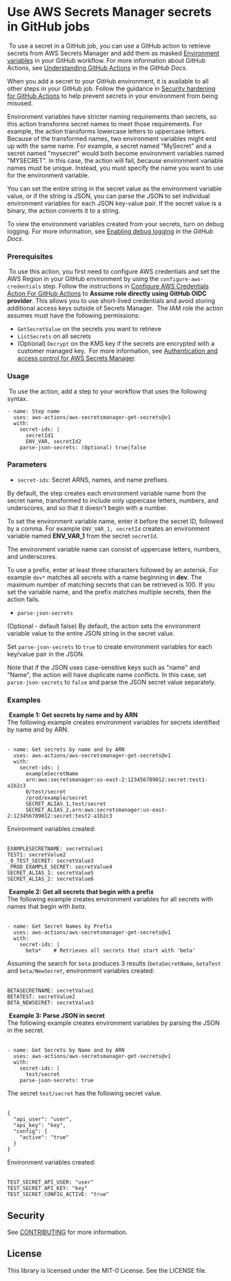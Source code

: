# Use AWS Secrets Manager secrets in GitHub jobs
​
To use a secret in a GitHub job, you can use a GitHub action to retrieve secrets from AWS Secrets Manager and add them as masked [Environment variables](https://docs.github.com/en/actions/learn-github-actions/environment-variables) in your GitHub workflow. For more information about GitHub Actions, see [Understanding GitHub Actions](https://docs.github.com/en/actions/learn-github-actions/understanding-github-actions) in the *GitHub Docs*.
​

When you add a secret to your GitHub environment, it is available to all other steps in your GitHub job. Follow the guidance in [Security hardening for GitHub Actions](https://docs.github.com/en/actions/security-guides/security-hardening-for-github-actions) to help prevent secrets in your environment from being misused.
​

Environment variables have stricter naming requirements than secrets, so this action transforms secret names to meet those requirements. For example, the action transforms lowercase letters to uppercase letters. Because of the transformed names, two environment variables might end up with the same name. For example, a secret named "MySecret" and a secret named "mysecret" would both become environment variables named "MYSECRET". In this case, the action will fail, because environment variable names must be unique. Instead, you must specify the name you want to use for the environment variable.
​

You can set the entire string in the secret value as the environment variable value, or if the string is JSON, you can parse the JSON to set individual environment variables for each JSON key-value pair. If the secret value is a binary, the action converts it to a string.
​

To view the environment variables created from your secrets, turn on debug logging. For more information, see [Enabling debug logging](https://docs.github.com/en/actions/monitoring-and-troubleshooting-workflows/enabling-debug-logging) in the *GitHub Docs*.
​
​
### Prerequisites
​
To use this action, you first need to configure AWS credentials and set the AWS Region in your GitHub environment by using the `configure-aws-credentials` step. Follow the instructions in [Configure AWS Credentials Action For GitHub Actions](https://github.com/aws-actions/configure-aws-credentials) to **Assume role directly using GitHub OIDC provider**. This allows you to use short-lived credentials and avoid storing additional access keys outside of Secrets Manager.
​
The IAM role the action assumes must have the following permissions:
+ `GetSecretValue` on the secrets you want to retrieve
+ `ListSecrets` on all secrets
+ (Optional) `Decrypt` on the KMS key if the secrets are encrypted with a customer managed key.
​
For more information, see [Authentication and access control for AWS Secrets Manager](https://docs.aws.amazon.com/secretsmanager/latest/userguide/auth-and-access.html).
​
### Usage
​
To use the action, add a step to your workflow that uses the following syntax.
​
```
- name: Step name
  uses: aws-actions/aws-secretsmanager-get-secrets@v1
  with:
    secret-ids: |
      secretId1
      ENV_VAR, secretId2
    parse-json-secrets: (Optional) true|false
```

### Parameters
- `secret-ids`: Secret ARNS, names, and name prefixes. 

By default, the step creates each environment variable name from the secret name, transformed to include only uppercase letters, numbers, and underscores, and so that it doesn't begin with a number. 

To set the environment variable name, enter it before the secret ID, followed by a comma. For example `ENV_VAR_1, secretId` creates an environment variable named **ENV_VAR_1** from the secret `secretId`. 

The environment variable name can consist of uppercase letters, numbers, and underscores.  

To use a prefix, enter at least three characters followed by an asterisk. For example `dev*` matches all secrets with a name beginning in **dev**. The maximum number of matching secrets that can be retrieved is 100. If you set the variable name, and the prefix matches multiple secrets, then the action fails.
​
- `parse-json-secrets`

(Optional - default false) By default, the action sets the environment variable value to the entire JSON string in the secret value. 

Set `parse-json-secrets` to `true` to create environment variables for each key/value pair in the JSON.

Note that if the JSON uses case-sensitive keys such as "name" and "Name", the action will have duplicate name conflicts. In this case, set `parse-json-secrets` to `false` and parse the JSON secret value separately. 
​
### Examples
​
**Example 1: Get secrets by name and by ARN**  
The following example creates environment variables for secrets identified by name and by ARN.  
​
```
- name: Get secrets by name and by ARN
  uses: aws-actions/aws-secretsmanager-get-secrets@v1
  with:
    secret-ids: |
      exampleSecretName
      arn:aws:secretsmanager:us-east-2:123456789012:secret:test1-a1b2c3
      0/test/secret
      /prod/example/secret
      SECRET_ALIAS_1,test/secret
      SECRET_ALIAS_2,arn:aws:secretsmanager:us-east-2:123456789012:secret:test2-a1b2c3
```


Environment variables created:  
​
```
EXAMPLESECRETNAME: secretValue1
TEST1: secretValue2
_0_TEST_SECRET: secretValue3
_PROD_EXAMPLE_SECRET: secretValue4
SECRET_ALIAS_1: secretValue5
SECRET_ALIAS_2: secretValue6
```
​
**Example 2: Get all secrets that begin with a prefix**  
The following example creates environment variables for all secrets with names that begin with *beta*.  
​
```
- name: Get Secret Names by Prefix
  uses: aws-actions/aws-secretsmanager-get-secrets@v1
  with:
    secret-ids: |
      beta*    # Retrieves all secrets that start with 'beta'
```
Assuming the search for `beta` produces 3 results (`betaSecretName`, `betaTest` and `beta/NewSecret`, environment variables created:  
​
```
BETASECRETNAME: secretValue1
BETATEST: secretValue2
BETA_NEWSECRET: secretValue3
```
​
**Example 3: Parse JSON in secret**  
The following example creates environment variables by parsing the JSON in the secret.  
​
```
- name: Get Secrets by Name and by ARN
  uses: aws-actions/aws-secretsmanager-get-secrets@v1
  with:
    secret-ids: |
      test/secret
    parse-json-secrets: true
```
The secret `test/secret` has the following secret value.  
​
```
{
  "api_user": "user",
  "api_key": "key",
  "config": {
    "active": "true"
  }
}
```
Environment variables created:  
​
```
TEST_SECRET_API_USER: "user"
TEST_SECRET_API_KEY: "key"
TEST_SECRET_CONFIG_ACTIVE: "true"
```

## Security

See [CONTRIBUTING](CONTRIBUTING.md#security-issue-notifications) for more information.

## License

This library is licensed under the MIT-0 License. See the LICENSE file.

